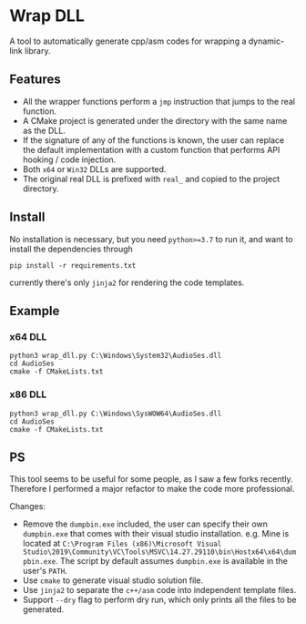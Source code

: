 # Wrap DLL

A tool to automatically generate cpp/asm codes for wrapping a dynamic-link library.

## Features

- All the wrapper functions perform a `jmp` instruction that jumps to the real function.
- A CMake project is generated under the directory with the same name as the DLL.
- If the signature of any of the functions is known, the user can replace the default implementation with a custom function that performs API hooking / code injection.
- Both `x64` or `Win32` DLLs are supported.
- The original real DLL is prefixed with `real_` and copied to the project directory.

## Install

No installation is necessary, but you need `python>=3.7` to run it, and want to install the dependencies through

```shell
pip install -r requirements.txt
```

currently there's only `jinja2` for rendering the code templates.


## Example

### x64 DLL
```shell
python3 wrap_dll.py C:\Windows\System32\AudioSes.dll
cd AudioSes
cmake -f CMakeLists.txt
```

### x86 DLL
```shell
python3 wrap_dll.py C:\Windows\SysWOW64\AudioSes.dll
cd AudioSes
cmake -f CMakeLists.txt
```

## PS

This tool seems to be useful for some people, as I saw a few forks recently.
Therefore I performed a major refactor to make the code more professional.

Changes:
- Remove the `dumpbin.exe` included, the user can specify their own `dumpbin.exe` that comes with their visual studio installation. e.g. Mine is located at `C:\Program Files (x86)\Microsoft Visual Studio\2019\Community\VC\Tools\MSVC\14.27.29110\bin\Hostx64\x64\dumpbin.exe`. The script by default assumes `dumpbin.exe` is available in the user's `PATH`.
- Use `cmake` to generate visual studio solution file.
- Use `jinja2` to separate the `c++/asm` code into independent template files.
- Support `--dry` flag to perform dry run, which only prints all the files to be generated.
